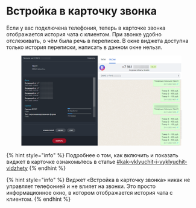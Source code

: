 # Встройка в карточку звонка

Если у вас подключена телефония, теперь в карточке звонка отображается история чата с клиентом. При звонке удобно отслеживать, о чём была речь в переписке. В окне виджета доступна только история переписки, написать в данном окне нельзя.&#x20;

<figure><img src="../../.gitbook/assets/image (341).png" alt=""><figcaption></figcaption></figure>

{% hint style="info" %}
Подробнее о том, как включить и показать виджет в карточке ознакомьтесь в статье [#kak-vklyuchit-i-vyklyuchit-vidzhety](./#kak-vklyuchit-i-vyklyuchit-vidzhety "mention")
{% endhint %}

{% hint style="info" %}
Виджет «Встройка в карточку звонка» никак не управляет телефонией и не влияет на звонки. Это просто информационное окно, в котором отображается история чата с клиентом.
{% endhint %}
